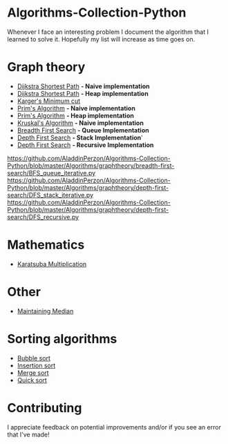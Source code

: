 # Algorithms-Collection-Python
Whenever I face an interesting problem I document the algorithm that I learned to solve it. Hopefully my list will increase as time goes on.

# Graph theory
* [Dijkstra Shortest Path](https://github.com/AladdinPerzon/Algorithms-Collection-Python/blob/master/Algorithms/graphtheory/dijkstra/djikstra.py) **- Naive implementation**
* [Dijkstra Shortest Path](https://github.com/AladdinPerzon/Algorithms-Collection-Python/blob/master/Algorithms/graphtheory/dijkstra/heapdijkstra.py) **- Heap implementation**
* [Karger's Minimum cut](https://github.com/AladdinPerzon/Algorithms-Collection-Python/blob/master/Algorithms/graphtheory/kargers/kargermincut.py)
* [Prim's Algorithm](https://github.com/AladdinPerzon/Algorithms-Collection-Python/blob/master/Algorithms/graphtheory/prims/prims_algorithm.py) **- Naive implementation**
* [Prim's Algorithm](https://github.com/AladdinPerzon/Algorithms-Collection-Python/blob/master/Algorithms/graphtheory/prims/primheap.py) **- Heap implementation**
* [Kruskal's Algorithm](https://github.com/AladdinPerzon/Algorithms-Collection-Python/blob/master/Algorithms/graphtheory/kruskal/kruskal.py) **- Naive implementation**
* [Breadth First Search](https://github.com/AladdinPerzon/Algorithms-Collection-Python/blob/master/Algorithms/graphtheory/breadth-first-search/BFS_queue_iterative.py) **- Queue Implementation**
* [Depth First Search](https://github.com/AladdinPerzon/Algorithms-Collection-Python/blob/master/Algorithms/graphtheory/depth-first-search/DFS_stack_iterative.py) **- Stack Implementation**'
* [Depth First Search](https://github.com/AladdinPerzon/Algorithms-Collection-Python/blob/master/Algorithms/graphtheory/depth-first-search/DFS_recursive.py) **- Recursive Implementation**

https://github.com/AladdinPerzon/Algorithms-Collection-Python/blob/master/Algorithms/graphtheory/breadth-first-search/BFS_queue_iterative.py
https://github.com/AladdinPerzon/Algorithms-Collection-Python/blob/master/Algorithms/graphtheory/depth-first-search/DFS_stack_iterative.py
https://github.com/AladdinPerzon/Algorithms-Collection-Python/blob/master/Algorithms/graphtheory/depth-first-search/DFS_recursive.py

# Mathematics
* [Karatsuba Multiplication](https://github.com/AladdinPerzon/Algorithms-Collection-Python/blob/master/Algorithms/math/karatsuba.py)

# Other
* [Maintaining Median](https://github.com/AladdinPerzon/Algorithms-Collection-Python/blob/master/Algorithms/other/median_maintenance.py)

# Sorting algorithms
* [Bubble sort](https://github.com/AladdinPerzon/Algorithms-Collection-Python/blob/master/Algorithms/sorting/bubblesort.py)
* [Insertion sort](https://github.com/AladdinPerzon/Algorithms-Collection-Python/blob/master/Algorithms/sorting/insertionsort.py)
* [Merge sort](https://github.com/AladdinPerzon/Algorithms-Collection-Python/blob/master/Algorithms/sorting/mergesort.py)
* [Quick sort](https://github.com/AladdinPerzon/Algorithms-Collection-Python/blob/master/Algorithms/sorting/quicksort.py)


# Contributing
I appreciate feedback on potential improvements and/or if you see an error that I've made!


